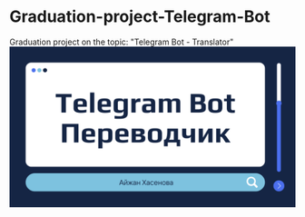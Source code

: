 # Graduation-project-Telegram-Bot
Graduation project on the topic: "Telegram Bot - Translator"
![](https://github.com/Aizhan-Khassenova/Graduation-project-Telegram-Bot/blob/master/present/1.png)
